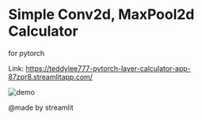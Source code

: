 # Simple Conv2d, MaxPool2d Calculator
for pytorch

Link: https://teddylee777-pytorch-layer-calculator-app-87zpr8.streamlitapp.com/


![demo](./demo.gif)

@made by streamlit
